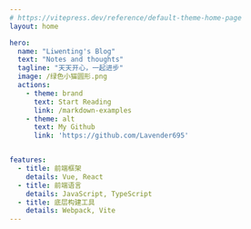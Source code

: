 ```yaml
---
# https://vitepress.dev/reference/default-theme-home-page
layout: home

hero:
  name: "Liwenting's Blog"
  text: "Notes and thoughts"
  tagline: "天天开心，一起进步"
  image: /绿色小猫圆形.png
  actions:
    - theme: brand
      text: Start Reading
      link: /markdown-examples
    - theme: alt
      text: My Github
      link: 'https://github.com/Lavender695'


features:
  - title: 前端框架
    details: Vue, React
  - title: 前端语言
    details: JavaScript, TypeScript
  - title: 底层构建工具
    details: Webpack, Vite
---
```


